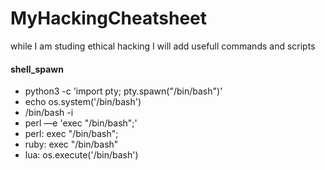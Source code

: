 # MyHackingCheatsheet
while I am studing ethical hacking I will add usefull commands and scripts
<h4>shell_spawn</h4>
<ul>
    <li>python3 -c 'import pty; pty.spawn("/bin/bash")'</li>
    <li>echo os.system('/bin/bash')</li>
    <li>/bin/bash -i</li>
    <li>perl —e 'exec "/bin/bash";'</li>
    <li>perl: exec "/bin/bash";</li>
    <li>ruby: exec "/bin/bash"</li>
    <li>lua: os.execute('/bin/bash')</li>
</ul>

